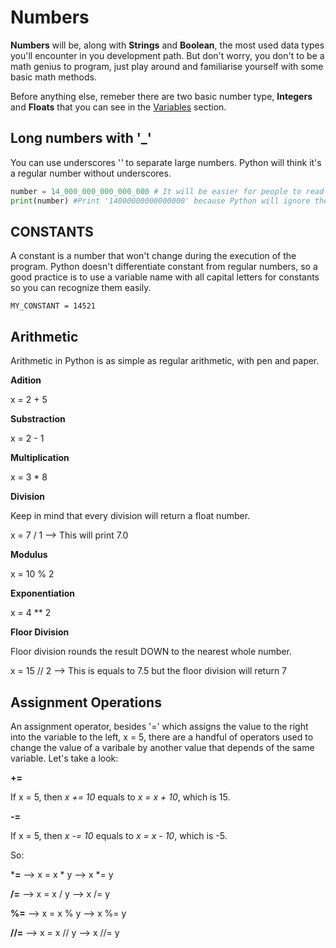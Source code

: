 # Numbers

**Numbers** will be, along with **Strings** and **Boolean**, the most used data types you'll encounter in you development path. But don't worry, you don't to be a math genius to program, just play around and familiarise yourself with some basic math methods.

Before anything else, remeber there are two basic number type, **Integers** and **Floats** that you can see in the [Variables](Variables.md) section.

## Long numbers with '_'

You can use underscores '_'_ to separate large numbers. Python will think it's a regular number without underscores.

~~~python
number = 14_000_000_000_000_000 # It will be easier for people to read this number
print(number) #Print '14000000000000000' because Python will ignore the underscores
~~~

## CONSTANTS

A constant is a number that won't change during the execution of the program. Python doesn't differentiate constant from regular numbers, so a good practice is to use a variable name with all capital letters for constants so you can recognize them easily.

~~~
MY_CONSTANT = 14521
~~~

## Arithmetic

Arithmetic in Python is as simple as regular arithmetic, with pen and paper.

**Adition**

x = 2 + 5 

**Substraction**

x = 2 - 1

**Multiplication**

x = 3 * 8

**Division** 

Keep in mind that every division will return a float number.

x = 7 / 1 --> This will print 7.0

**Modulus**

x = 10 % 2

**Exponentiation**

x = 4 ** 2

**Floor Division**

Floor division rounds the result DOWN to the nearest whole number.

x = 15 // 2 --> This is equals to 7.5 but the floor division will return 7

## Assignment Operations

An assignment operator, besides '=' which assigns the value to the right into the variable to the left, x = 5, there are a handful of operators used to change the value of a varibale by another value that depends of the same variable. Let's take a look:

**+=** 

If x = 5, then *x += 10* equals to *x = x + 10*, which is 15.

**-=**

If x = 5, then *x -= 10* equals to *x = x - 10*, which is -5. 

So:

***=**  -->   x = x * y   -->   x *= y

**/=**  -->  x = x / y   -->   x /= y

**%=**  -->   x = x % y  -->  x %= y

**//=**   -->   x = x // y   -->   x //= y

